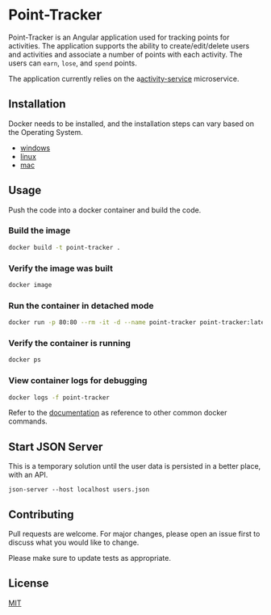 # Point-Tracker

Point-Tracker is an Angular application used for tracking points for activities. The application supports the ability to create/edit/delete users and activities and associate a number of points with each activity. The users can `earn`, `lose`,
and `spend` points.

The application currently relies on the a[activity-service](https://github.com/hwangct/activity-service) microservice.

## Installation

Docker needs to be installed, and the installation steps can vary
based on the Operating System.

- [windows](https://docs.docker.com/desktop/install/windows-install/)
- [linux](https://docs.docker.com/desktop/install/linux-install/)
- [mac](https://docs.docker.com/desktop/install/mac-install/)

## Usage

Push the code into a docker container and build the code.

### Build the image

```bash
docker build -t point-tracker .
```

### Verify the image was built

```bash
docker image
```

### Run the container in detached mode

```bash
docker run -p 80:80 --rm -it -d --name point-tracker point-tracker:latest
```

### Verify the container is running

```bash
docker ps
```

### View container logs for debugging

```bash
docker logs -f point-tracker
```

Refer to the [documentation](https://docs.docker.com/get-started/docker_cheatsheet.pdf) as reference to other common docker commands.

## Start JSON Server

This is a temporary solution until the user data is persisted in a better place, with an API.

```
json-server --host localhost users.json
```

## Contributing

Pull requests are welcome. For major changes, please open an issue first
to discuss what you would like to change.

Please make sure to update tests as appropriate.

## License

[MIT](https://choosealicense.com/licenses/mit/)
